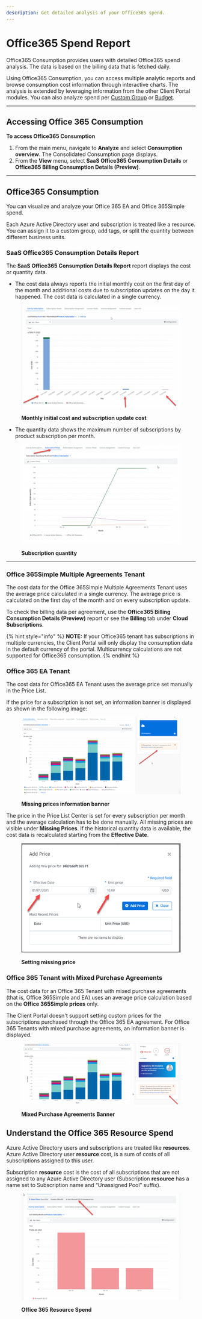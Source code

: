 ```yaml
---
description: Get detailed analysis of your Office365 spend.
---
```


# Office365 Spend Report

Office365 Consumption provides users with detailed Office365 spend analysis. The data is based on the billing data that is fetched daily.

Using Office365 Consumption, you can access multiple analytic reports and browse consumption cost information through interactive charts. The analysis is extended by leveraging information from the other Client Portal modules. You can also analyze spend per [Custom Group](../../../extensions/cloud-tools/custom-groups/) or [Budget](../../../extensions/cloud-tools/budgets/).

***

## Accessing Office 365 Consumption <a href="#how-to-access-office-365-consumption" id="how-to-access-office-365-consumption"></a>

**To access Office365 Consumption**

1. From the main menu, navigate to **Analyze** and select **Consumption overview**. The Consolidated Consumption page displays.
2. From the **View** menu, select **SaaS Office365 Consumption Details** or **Office365 Billing Consumption Details (Preview)**.

***

## Office365 Consumption <a href="#office-365-consumption" id="office-365-consumption"></a>

You can visualize and analyze your Office 365 EA and Office 365Simple spend.&#x20;

Each Azure Active Directory user and subscription is treated like a resource. You can assign it to a custom group, add tags, or split the quantity between different business units.

### SaaS Office365 Consumption Details Report <a href="#understand-the-saas-office365-consumption-details-report" id="understand-the-saas-office365-consumption-details-report"></a>

The **SaaS Office365 Consumption Details Report** report displays the cost or quantity data.

* The cost data always reports the initial monthly cost on the first day of the month and additional costs due to subscription updates on the day it happened. The cost data is calculated in a single currency.

<figure><img src="../../../.gitbook/assets/image (187).png" alt=""><figcaption><p><strong>Monthly initial cost and subscription update cost</strong></p></figcaption></figure>



* The quantity data shows the maximum number of subscriptions by product subscription per month.

<figure><img src="../../../.gitbook/assets/image (188).png" alt=""><figcaption><p><strong>Subscription quantity</strong></p></figcaption></figure>

***

### **Office 365Simple Multiple Agreements Tenant**

The cost data for the Office 365Simple Multiple Agreements Tenant uses the average price calculated in a single currency. The average price is calculated on the first day of the month and on every subscription update.&#x20;

To check the billing data per agreement, use the **Office365 Billing Consumption Details (Preview)** report or see the **Billing** tab under **Cloud Subscriptions**.

{% hint style="info" %}
**NOTE:** If your Office365 tenant has subscriptions in multiple currencies, the Client Portal will only display the consumption data in the default currency of the portal. Multicurrency calculations are not supported for Office365 consumption.&#x20;
{% endhint %}

### **Office 365 EA Tenant**

The cost data for Office365 EA Tenant uses the average price set manually in the Price List.

If the price for a subscription is not set, an information banner is displayed as shown in the following image:

<figure><img src="../../../.gitbook/assets/image (190).png" alt=""><figcaption><p><strong>Missing prices information banner</strong></p></figcaption></figure>

The price in the Price List Center is set for every subscription per month and the average calculation has to be done manually. All missing prices are visible under **Missing Prices**. If the historical quantity data is available, the cost data is recalculated starting from the **Effective Date**.

<figure><img src="../../../.gitbook/assets/image (191).png" alt=""><figcaption><p><strong>Setting missing price</strong></p></figcaption></figure>

### **Office 365 Tenant with Mixed Purchase Agreements**

The cost data for an Office 365 Tenant with mixed purchase agreements (that is, Office 365Simple and EA) uses an average price calculation based on the **Office 365Simple prices** only.

The Client Portal doesn't support setting custom prices for the subscriptions purchased through the Office 365 EA agreement. For Office 365 Tenants with mixed purchase agreements, an information banner is displayed.

<figure><img src="../../../.gitbook/assets/image (192).png" alt=""><figcaption><p><strong>Mixed Purchase Agreements Banner</strong></p></figcaption></figure>

## Understand the Office 365 Resource Spend <a href="#understand-the-office-365-resource-spend" id="understand-the-office-365-resource-spend"></a>

Azure Active Directory users and subscriptions are treated like **resources**. Azure Active Directory user **resource** cost, is a sum of costs of all subscriptions assigned to this user.

Subscription **resource** cost is the cost of all subscriptions that are not assigned to any Azure Active Directory user (Subscription **resource** has a name set to Subscription name and “Unassigned Pool” suffix).

<figure><img src="../../../.gitbook/assets/image (193).png" alt=""><figcaption><p><strong>Office 365 Resource Spend</strong></p></figcaption></figure>
